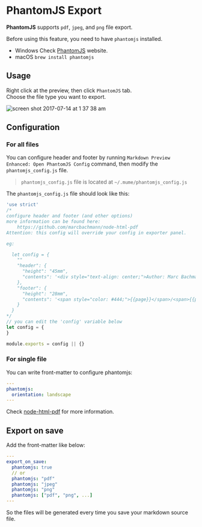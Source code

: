 # PhantomJS Export  

**PhantomJS** supports `pdf`, `jpeg`, and `png` file export.  

Before using this feature, you need to have `phantomjs` installed.  

* Windows
Check [PhantomJS](http://phantomjs.org/) website.
* macOS
`brew install phantomjs`

## Usage
Right click at the preview, then click `PhantomJS` tab.  
Choose the file type you want to export.  

![screen shot 2017-07-14 at 1 37 38 am](https://user-images.githubusercontent.com/1908863/28201098-0e5fe3be-6835-11e7-8db6-75fe7e5c35c7.png)

## Configuration    
### For all files
You can configure header and footer by running `Markdown Preview Enhanced: Open PhantomJS Config` command, then modify the `phantomjs_config.js` file.  

> `phantomjs_config.js` file is located at `~/.mume/phantomjs_config.js`

The `phantomjs_config.js` file should look like this:   

```javascript
'use strict'
/*
configure header and footer (and other options)
more information can be found here:
    https://github.com/marcbachmann/node-html-pdf
Attention: this config will override your config in exporter panel.

eg:

  let config = {
    ""
    "header": {
      "height": "45mm",
      "contents": '<div style="text-align: center;">Author: Marc Bachmann</div>'
    },
    "footer": {
      "height": "28mm",
      "contents": '<span style="color: #444;">{{page}}</span>/<span>{{pages}}</span>'
    }
  }
*/
// you can edit the 'config' variable below
let config = {
}

module.exports = config || {}
```

### For single file  
You can write front-matter to configure phantomjs:  

```yaml
---
phantomjs:
  orientation: landscape
---
```

Check [node-html-pdf](https://github.com/marcbachmann/node-html-pdf#options) for more information.  


## Export on save
Add the front-matter like below:  
```yaml
---
export_on_save:
  phantomjs: true
  // or
  phantomjs: "pdf"
  phantomjs: "jpeg"
  phantomjs: "png"
  phantomjs: ["pdf", "png", ...]
---
```
So the files will be generated every time you save your markdown source file.  
